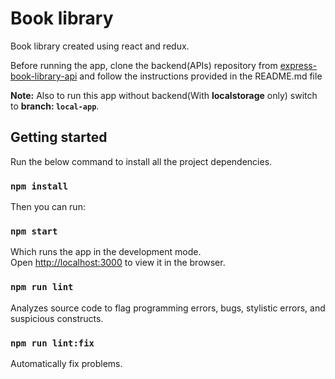 # Book library

Book library created using react and redux.

Before running the app, clone the backend(APIs) repository from <a href='https://github.com/divyanshyadav/express-book-library-api.git'>
express-book-library-api</a> and follow the instructions provided in the README.md file

<b>Note:</b> Also to run this app without backend(With <b>localstorage</b> only) switch to <b>branch: `local-app`</b>.

## Getting started

Run the below command to install all the project dependencies.

### `npm install`

Then you can run:

### `npm start`

Which runs the app in the development mode.<br>
Open [http://localhost:3000](http://localhost:3000) to view it in the browser.

### `npm run lint`

Analyzes source code to flag programming errors, bugs, stylistic errors, and suspicious constructs.

### `npm run lint:fix`

Automatically fix problems.
